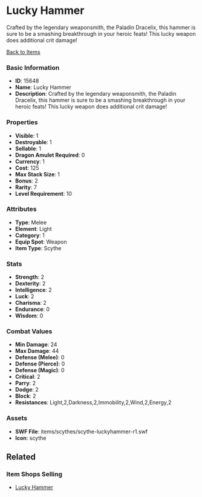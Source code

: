 # Lucky Hammer

Crafted by the legendary weaponsmith, the Paladin Dracelix, this hammer is sure to be a smashing breakthrough in your heroic feats! This lucky weapon does additional crit damage!

[Back to Items](../items.md)

### Basic Information

- **ID**: 15648
- **Name**: Lucky Hammer
- **Description**: Crafted by the legendary weaponsmith, the Paladin Dracelix, this hammer is sure to be a smashing breakthrough in your heroic feats! This lucky weapon does additional crit damage!

### Properties

- **Visible**: 1
- **Destroyable**: 1
- **Sellable**: 1
- **Dragon Amulet Required**: 0
- **Currency**: 1
- **Cost**: 125
- **Max Stack Size**: 1
- **Bonus**: 2
- **Rarity**: 7
- **Level Requirement**: 10

### Attributes

- **Type**: Melee
- **Element**: Light
- **Category**: 1
- **Equip Spot**: Weapon
- **Item Type**: Scythe

### Stats

- **Strength**: 2
- **Dexterity**: 2
- **Intelligence**: 2
- **Luck**: 2
- **Charisma**: 2
- **Endurance**: 0
- **Wisdom**: 0

### Combat Values

- **Min Damage**: 24
- **Max Damage**: 44
- **Defense (Melee)**: 0
- **Defense (Pierce)**: 0
- **Defense (Magic)**: 0
- **Critical**: 2
- **Parry**: 2
- **Dodge**: 2
- **Block**: 2
- **Resistances**: Light,2,Darkness,2,Immobility,2,Wind,2,Energy,2

### Assets

- **SWF File**: items/scythes/scythe-luckyhammer-r1.swf
- **Icon**: scythe

## Related

### Item Shops Selling

- [Lucky Hammer](../item-shops/497-lucky-hammer.md)

